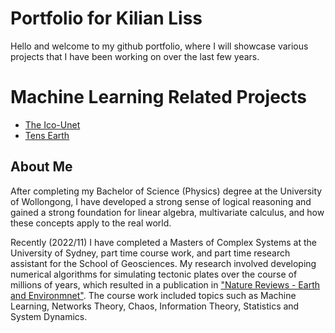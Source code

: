 # Portfolio for Kilian Liss

Hello and welcome to my github portfolio, where I will showcase various projects that I have been working on over the last few years.

# Machine Learning Related Projects
- [The Ico-Unet](https://github.com/suoarski/Portfolio/tree/main/TheIcoUnet)
- [Tens Earth](https://github.com/suoarski/TensEarth)

## About Me
After completing my Bachelor of Science (Physics) degree at the University of Wollongong, I have developed a strong sense of logical reasoning and gained a strong foundation for linear algebra, multivariate calculus, and how these concepts apply to the real world.

Recently (2022/11) I have completed a Masters of Complex Systems at the University of Sydney, part time course work, and part time research assistant for the School of Geosciences. My research involved developing numerical algorithms for simulating tectonic plates over the course of millions of years, which resulted in a publication in ["Nature Reviews - Earth and Environmnet"](https://www.nature.com/articles/s43017-022-00355-z). The course work included topics such as Machine Learning, Networks Theory, Chaos, Information Theory, Statistics and System Dynamics.
